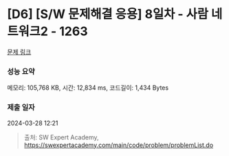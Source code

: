 # [D6] [S/W 문제해결 응용] 8일차 - 사람 네트워크2 - 1263 

[문제 링크](https://swexpertacademy.com/main/code/problem/problemDetail.do?contestProbId=AV18P2B6Iu8CFAZN) 

### 성능 요약

메모리: 105,768 KB, 시간: 12,834 ms, 코드길이: 1,434 Bytes

### 제출 일자

2024-03-28 12:21



> 출처: SW Expert Academy, https://swexpertacademy.com/main/code/problem/problemList.do